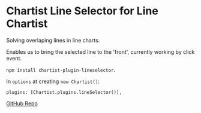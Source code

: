 # Chartist Line Selector for Line Chartist

Solving overlaping lines in line charts.

Enables us to bring the selected line to the 'front', currently working by click event.

`npm install chartist-plugin-lineselector`.

In `options` at creating `new Chartist()`:

`plugins: [Chartist.plugins.lineSelector()],`

[GitHub Repo](https://github.com/thehulke/chartist-plugin-lineSelector)

